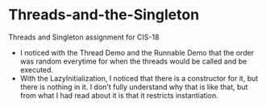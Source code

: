 # Threads-and-the-Singleton
Threads and Singleton assignment for CIS-18

- I noticed with the Thread Demo and the Runnable Demo that the order was random everytime for when
the threads would be called and be executed.
- With the LazyInitialization, I noticed that there is a constructor for it, but there is nothing in it.
I don't fully understand why that is like that, but from what I had read about it is that it 
restricts instantiation.
